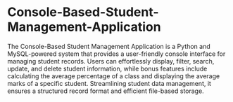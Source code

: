 # Console-Based-Student-Management-Application
  The Console-Based Student Management Application is a Python and MySQL-powered system that provides a user-friendly console interface for managing student records. Users can effortlessly display, filter, search, update, and delete student information, while bonus features include calculating the average percentage of a class and displaying the average marks of a specific student. Streamlining student data management, it ensures a structured record format and efficient file-based storage.
